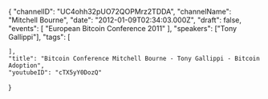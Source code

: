 {
    "channelID": "UC4ohh32pUO72QOPMrz2TDDA",
    "channelName": "Mitchell Bourne",
    "date": "2012-01-09T02:34:03.000Z",
    "draft": false,
    "events": [
        "European Bitcoin Conference 2011"
    ],
    "speakers": ["Tony Gallippi"],
    "tags": [

    ],
    "title": "Bitcoin Conference Mitchell Bourne - Tony Gallippi - Bitcoin Adoption",
    "youtubeID": "cTX5yY0DozQ"
}
